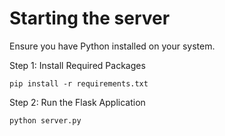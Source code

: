 # Starting the server
Ensure you have Python installed on your system.

Step 1: Install Required Packages
```
pip install -r requirements.txt
```

Step 2: Run the Flask Application
```
python server.py
```
